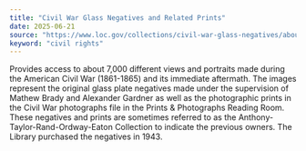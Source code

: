 ```yaml
---
title: "Civil War Glass Negatives and Related Prints"
date: 2025-06-21
source: "https://www.loc.gov/collections/civil-war-glass-negatives/about-this-collection/"
keyword: "civil rights"
---
```


Provides access to about 7,000 different views and portraits made during the American Civil War (1861-1865) and its immediate aftermath. The images represent the original glass plate negatives made under the supervision of Mathew Brady and Alexander Gardner as well as the photographic prints in the Civil War photographs file in the Prints &amp; Photographs Reading Room. These negatives and prints are sometimes referred to as the Anthony-Taylor-Rand-Ordway-Eaton Collection to indicate the previous owners. The Library purchased the negatives in 1943.

